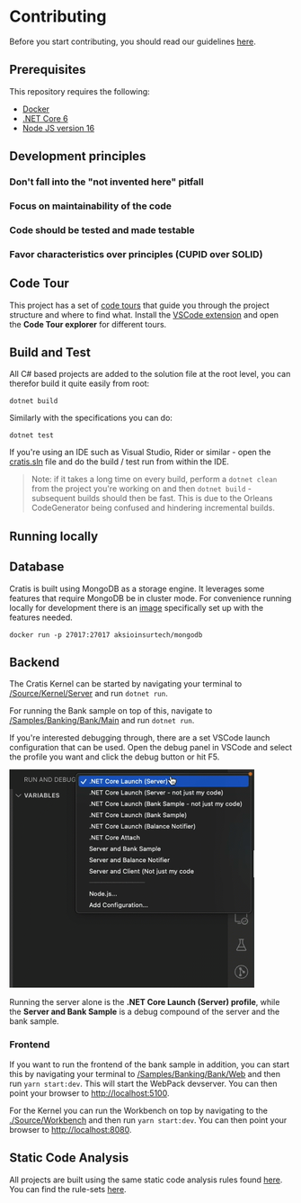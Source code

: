 # Contributing

Before you start contributing, you should read our guidelines [here](https://github.com/aksio-insurtech/.github/blob/main/contributing.md).

## Prerequisites

This repository requires the following:

- [Docker](https://www.docker.com/products/docker-desktop)
- [.NET Core 6](https://dotnet.microsoft.com/download/dotnet/6.0)
- [Node JS version 16](https://nodejs.org/)

## Development principles

### Don't fall into the "not invented here" pitfall

### Focus on maintainability of the code

### Code should be tested and made testable

### Favor characteristics over principles (CUPID over SOLID)

## Code Tour

This project has a set of [code tours](https://marketplace.visualstudio.com/items?itemName=vsls-contrib.codetour) that guide you through
the project structure and where to find what. Install the [VSCode extension](https://marketplace.visualstudio.com/items?itemName=vsls-contrib.codetour)
and open the **Code Tour explorer** for different tours.

## Build and Test

All C# based projects are added to the solution file at the root level, you can therefor
build it quite easily from root:

```shell
dotnet build
```

Similarly with the specifications you can do:

```shell
dotnet test
```

If you're using an IDE such as Visual Studio, Rider or similar - open the [cratis.sln](../../cratis.sln)
file and do the build / test run from within the IDE.

> Note: if it takes a long time on every build, perform a `dotnet clean` from the project you're working on
> and then `dotnet build` - subsequent builds should then be fast. This is due to the Orleans CodeGenerator being confused
> and hindering incremental builds.

## Running locally

## Database

Cratis is built using MongoDB as a storage engine. It leverages some features that require MongoDB be in cluster mode.
For convenience running locally for development there is an [image](https://hub.docker.com/r/aksioinsurtech/mongodb)
specifically set up with the features needed.

```shell
docker run -p 27017:27017 aksioinsurtech/mongodb
```

## Backend

The Cratis Kernel can be started by navigating your terminal to [/Source/Kernel/Server](../../Source/Kernel/Server)
and run `dotnet run`.

For running the Bank sample on top of this, navigate to [/Samples/Banking/Bank/Main](../../Samples/Banking/Bank/Main)
and run `dotnet run`.

If you're interested debugging through, there are a set VSCode launch configuration that can be used.
Open the debug panel in VSCode and select the profile you want and click the debug button or hit F5.

![](./debug.gif)

Running the server alone is the **.NET Core Launch (Server) profile**, while the **Server and Bank Sample** is a debug compound
of the server and the bank sample.

### Frontend

If you want to run the frontend of the bank sample in addition, you can start this by navigating your terminal to
[/Samples/Banking/Bank/Web](../../Samples/Banking/Bank/Web) and then run `yarn start:dev`. This will start the
WebPack devserver. You can then point your browser to [http://localhost:5100](http://localhost:5100).

For the Kernel you can run the Workbench on top by navigating to the [./Source/Workbench](../../Source/Workbench) and
then run `yarn start:dev`. You can then point your browser to [http://localhost:8080](http://localhost:8080).

## Static Code Analysis

All projects are built using the same static code analysis rules found [here](https://github.com/aksio-insurtech/Defaults).
You can find the rule-sets [here](https://github.com/aksio-insurtech/Defaults/tree/main/Source/Defaults).
